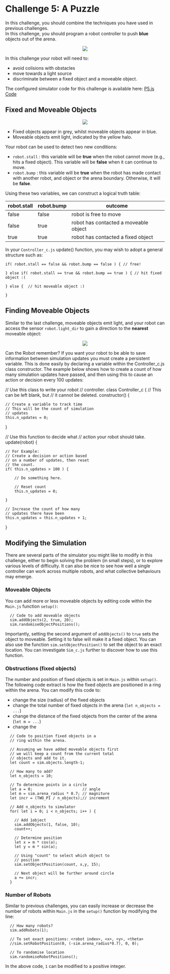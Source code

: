 # Challenge 5: A Puzzle

In this challenge, you should combine the techniques you have used in previous challenges.  
In this challenge, you should program a robot controller to push **blue** objects out of the arena.

<p align="center">
<img src="https://github.com/paulodowd/SummerSchool2022/blob/main/images/p5_puzzle_scenario.png?raw=true">
</p>

In this challenge your robot will need to:
- avoid colisions with obstacles
- move towards a light source
- discriminate between a fixed object and a moveable object.

The configured simulator code for this challenge is available here: <a href="https://editor.p5js.org/paulodowd_uob/sketches/4bnDKdNN7">P5.js Code</a>

## Fixed and Moveable Objects

<p align="center">
<img src="https://github.com/paulodowd/SummerSchool2022/blob/main/images/p5_fixed_moveable.png?raw=true">
</p>

- Fixed objects appear in grey, whilst moveable objects appear in blue.
- Moveable objects emit light, indicated by the yellow halo.

Your robot can be used to detect two new conditions:
- `robot.stall` : this variable will be **true** when the robot cannot move (e.g., hits a fixed object).  This variable will be **false** when it can continue to move.
- `robot.bump` : this variable will be **true** when the robot has made contact with another robot, and object or the arena boundary.  Otherwise, it will be **false**.

Using these two variables, we can construct a logical truth table:

| robot.stall  | robot.bump | outcome |
| ------------- | ---------- | ----------|
| false  | false  | robot is free to move |
| false  | true  | robot has contacted a moveable object |
| true | true | robot has contacted a fixed object |

In your `Controller_c.js` update() function, you may wish to adopt a general structure such as:

```
if( robot.stall == false && robot.bump == false ) { // free!

} else if( robot.stall == true && robot.bump == true ) { // hit fixed object :(

} else {  // hit moveable object :)

}
```

## Finding Moveable Objects

Similar to the last challenge, moveable objects emit light, and your robot can access the sensor `robot.light_dir` to gain a direction to the **nearest** moveable object:

<p align="center">
<img src="https://github.com/paulodowd/SummerSchool2022/raw/main/images/p5_dir_to_object.png?raw=true">
</p>

Can the Robot remember?
If you want your robot to be able to save information between simulation updates you must create a persistent variable. This is done easily by declaring a variable within the Controller_c.js class constructor. The example below shows how to create a count of how many simulation updates have passed, and then using this to cause an action or decision every 100 updates:

// Use this class to write your robot
// controller.
class Controller_c {
  // This can be left blank, but
  // it cannot be deleted.
  constructor() {
  
    // Create a variable to track time 
    // This will be the count of simulation
    // updates
    this.n_updates = 0;
  
  }

  // Use this function to decide what
  // action your robot should take.
  update(robot) {
    
    // For Example:
    // Create a decision or action based
    // on a number of updates, then reset
    // the count.
    if( this.n_updates > 100 ) {
    
        // Do something here.
        
        // Reset count
        this.n_updates = 0;
    
    }
    
    // Increase the count of how many 
    // updates there have been
    this.n_updates = this.n_updates + 1;
  }


## Modifying the Simulation

There are several parts of the simulator you might like to modify in this challenge, either to begin solving the problem (in small steps), or to explore various levels of difficulty. It can also be nice to see how well a single controller can work across multiple robots, and what collective behaviours may emerge.

### Moveable Objects

You can add more or less moveable objects by editing code within the `Main.js` function `setup()`:

```
  // Code to add moveable objects
  sim.addObjects(2, true, 20);
  sim.randomiseObjectPositions();
```

Importantly, setting the second argument of `addObjects()` to `true` sets the object to moveable.  Setting it to false will make it a fixed object.  You can also use the function `sim.setObjectPosition()` to set the object to an exact location.  You can investigate `Sim_c.js` further to discover how to use this function.

### Obstructions (fixed objects)

The number and position of fixed objects is set in `Main.js` within `setup()`.  The following code extract is how the fixed objects are positioned in a ring within the arena.  You can modify this code to:
- change the size (radius) of the fixed objects
- change the total number of fixed objects in the arena (`let n_objects = ...`)
- change the distance of the fixed objects from the center of the arena (`let m = ...`)
- change the

```
  // Code to position fixed objects in a 
  // ring within the arena.
  
  // Assuming we have added moveable objects first
  // we will keep a count from the current total 
  // objects and add to it.
  let count = sim.objects.length-1;
  
  // How many to add?
  let n_objects = 10;
  
  // To determine points in a circle
  let a = 0;                      // angle
  let m = sim.arena_radius * 0.7; // magniture
  let incr = (TWO_PI / n_objects);// increment
  
  // Add n_objects to simulator
  for( let i = 0; i < n_objects; i++ ) {
    
    // Add 1object
    sim.addObjects(1, false, 10);
    count++;
    
    // Determine position
    let x = m * cos(a);
    let y = m * sin(a);
    
    // Using "count" to select which object to
    // position
    sim.setObjectPosition(count, x,y, 15);
    
    // Next object will be further around circle
    a += incr;
  }
```

### Number of Robots

Similar to previous challenges, you can easily increase or decrease the number of robots within `Main.js` in the `setup()` function by modifying the line: 
```
  // How many robots?
  sim.addRobots(1);
  
  // To set exact positions: <robot index>, <x>, <y>, <theta>
  //sim.setRobotPosition(0, (-sim.arena_radius*0.7), 0, 0);
  
  // To randomise location
  sim.randomiseRobotPositions();
```

In the above code, `1` can be modified to a positive integer.

